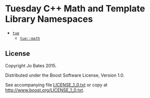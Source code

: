 Tuesday C++ Math and Template Library Namespaces
================================================
- [`tue`](namespaces/tue.md)
    - [`tue::math`](namespaces/tue/math.md)

License
-------
Copyright Jo Bates 2015.

Distributed under the Boost Software License, Version 1.0.

See accompanying file [LICENSE_1_0.txt](../LICENSE_1_0.txt) or copy at
http://www.boost.org/LICENSE_1_0.txt.
